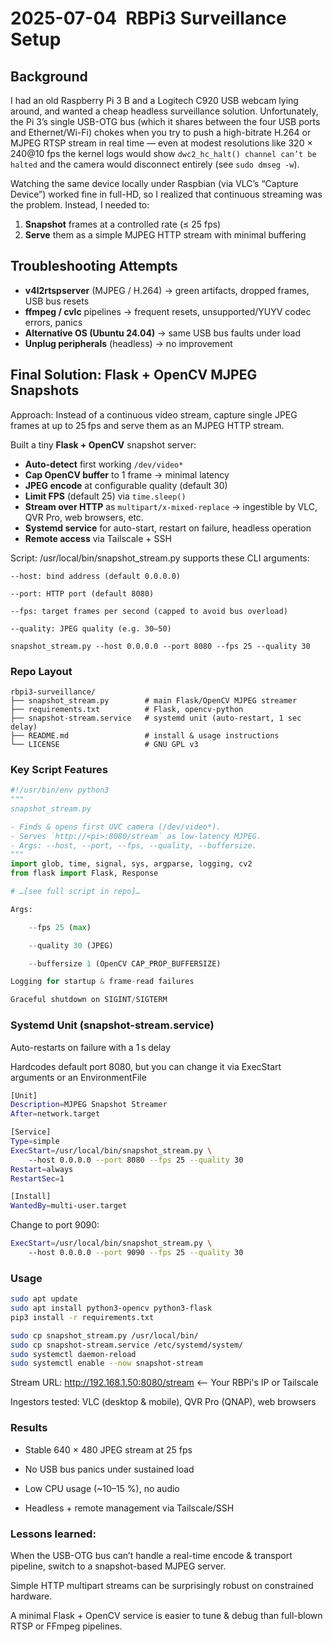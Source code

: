 # 2025-07-04 RBPi3 Surveillance Setup

## Background  
I had an old Raspberry Pi 3 B and a Logitech C920 USB webcam lying around, and wanted a cheap headless surveillance solution. Unfortunately, the Pi 3’s single USB-OTG bus (which it shares between the four USB ports and Ethernet/Wi-Fi) chokes when you try to push a high-bitrate H.264 or MJPEG RTSP stream in real time — even at modest resolutions like 320 × 240@10 fps the kernel logs would show `dwc2_hc_halt() channel can’t be halted` and the camera would disconnect entirely (see ```sudo dmseg -w```).

Watching the same device locally under Raspbian (via VLC’s “Capture Device”) worked fine in full-HD, so I realized that continuous streaming was the problem. Instead, I needed to:

1. **Snapshot** frames at a controlled rate (≤ 25 fps)  
2. **Serve** them as a simple MJPEG HTTP stream with minimal buffering  

## Troubleshooting Attempts

- **v4l2rtspserver** (MJPEG / H.264) → green artifacts, dropped frames, USB bus resets  
- **ffmpeg / cvlc** pipelines → frequent resets, unsupported/YUYV codec errors, panics  
- **Alternative OS (Ubuntu 24.04)** → same USB bus faults under load  
- **Unplug peripherals** (headless) → no improvement  

## Final Solution: Flask + OpenCV MJPEG Snapshots
Approach: Instead of a continuous video stream, capture single JPEG frames at up to 25 fps and serve them as an MJPEG HTTP stream.

Built a tiny **Flask + OpenCV** snapshot server:

- **Auto-detect** first working `/dev/video*`  
- **Cap OpenCV buffer** to 1 frame → minimal latency  
- **JPEG encode** at configurable quality (default 30)  
- **Limit FPS** (default 25) via `time.sleep()`  
- **Stream over HTTP** as `multipart/x-mixed-replace` → ingestible by VLC, QVR Pro, web browsers, etc.  
- **Systemd service** for auto-start, restart on failure, headless operation  
- **Remote access** via Tailscale + SSH

Script: /usr/local/bin/snapshot_stream.py supports these CLI arguments:
```
--host: bind address (default 0.0.0.0)

--port: HTTP port (default 8080)

--fps: target frames per second (capped to avoid bus overload)

--quality: JPEG quality (e.g. 30–50)

snapshot_stream.py --host 0.0.0.0 --port 8080 --fps 25 --quality 30
```

### Repo Layout
```
rbpi3-surveillance/
├── snapshot_stream.py        # main Flask/OpenCV MJPEG streamer
├── requirements.txt          # Flask, opencv-python
├── snapshot-stream.service   # systemd unit (auto-restart, 1 sec delay)
├── README.md                 # install & usage instructions
└── LICENSE                   # GNU GPL v3
```

### Key Script Features

```python
#!/usr/bin/env python3
"""
snapshot_stream.py

- Finds & opens first UVC camera (/dev/video*).
- Serves `http://<pi>:8080/stream` as low-latency MJPEG.
- Args: --host, --port, --fps, --quality, --buffersize.
"""
import glob, time, signal, sys, argparse, logging, cv2
from flask import Flask, Response

# …[see full script in repo]…

Args:

    --fps 25 (max)

    --quality 30 (JPEG)

    --buffersize 1 (OpenCV CAP_PROP_BUFFERSIZE)

Logging for startup & frame-read failures

Graceful shutdown on SIGINT/SIGTERM
```

### Systemd Unit (snapshot-stream.service)

Auto-restarts on failure with a 1 s delay

Hardcodes default port 8080, but you can change it via ExecStart arguments or an EnvironmentFile

```bash
[Unit]
Description=MJPEG Snapshot Streamer
After=network.target

[Service]
Type=simple
ExecStart=/usr/local/bin/snapshot_stream.py \
    --host 0.0.0.0 --port 8080 --fps 25 --quality 30
Restart=always
RestartSec=1

[Install]
WantedBy=multi-user.target
```

Change to port 9090:
```bash
ExecStart=/usr/local/bin/snapshot_stream.py \
    --host 0.0.0.0 --port 9090 --fps 25 --quality 30
```


### Usage
```bash
sudo apt update
sudo apt install python3-opencv python3-flask
pip3 install -r requirements.txt
```

```bash
sudo cp snapshot_stream.py /usr/local/bin/
sudo cp snapshot-stream.service /etc/systemd/system/
sudo systemctl daemon-reload
sudo systemctl enable --now snapshot-stream
```
Stream URL: http://192.168.1.50:8080/stream <-- Your RBPi's IP or Tailscale

Ingestors tested: VLC (desktop & mobile), QVR Pro (QNAP), web browsers

### Results

- Stable 640 × 480 JPEG stream at 25 fps

- No USB bus panics under sustained load

- Low CPU usage (~10–15 %), no audio

- Headless + remote management via Tailscale/SSH

### Lessons learned:

When the USB-OTG bus can’t handle a real-time encode & transport pipeline, switch to a snapshot-based MJPEG server.

Simple HTTP multipart streams can be surprisingly robust on constrained hardware.

A minimal Flask + OpenCV service is easier to tune & debug than full-blown RTSP or FFmpeg pipelines.
